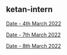 ## ketan-intern

[Date - 4th March 2022](https://github.com/sp18-interns/ketan-intern/tree/main/4th%20march%202022) 

[Date - 7th March 2022](https://github.com/sp18-interns/ketan-intern/tree/main/7th%20march%202022)

[Date - 8th March 2022](https://github.com/sp18-interns/ketan-intern/tree/main/8th%20march%202022)